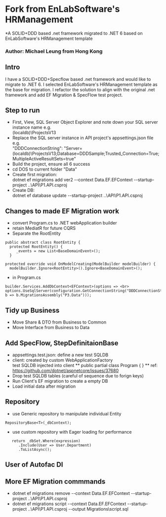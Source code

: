 # Fork from EnLabSoftware's HRManagement
*A SOLID+DDD based .net framework migrated to .NET 6 based on EnLabSoftware's HRManagement template
### Author: Michael Leung from Hong Kong
## Intro
I have a SOLID+DDD+Specflow based .net framework and would like to migrate to .NET 6. I selected EnLabSoftware's HRManagement template as the base for migration. I refactor the solution to align with the original .net framework and add EF Migration & SpecFlow test project.

## Step to run
* First, View, SQL Server Object Explorer and note down your SQL server instance name e.g. <br>(localdb)\\ProjectsV13
* Replace the SQL server instance in API project's appsettings.json file e.g. <br> "DDDConnectionString": "Server=(localdb)\\ProjectsV13;Database=DDDSample;Trusted_Connection=True;MultipleActiveResultSets=true"
* Build the project, ensure all 6 success
* cd DOS to current folder "Data"
* Create first migration:<br>dotnet ef migrations add ver2 --context Data.EF.EFContext --startup-project ..\API\P1.API.csproj
* Create DB: <br>dotnet ef database update  --startup-project ..\API\P1.API.csproj

## Changes to made EF Migration work
* convert Program.cs to .NET webApplication builder
* retain MediatR for future CQRS
* Separate the RootEntity
```
public abstract class RootEntity {
  protected RootEntity() {
     _events = new List<BaseDomainEvent>();
  }

protected override void OnModelCreating(ModelBuilder modelBuilder) {
  modelBuilder.Ignore<RootEntity>().Ignore<BaseDomainEvent>();
``` 
* in Program.cs
``` 
builder.Services.AddDbContext<EFContext>(options => <br> options.UseSqlServer(configuration.GetConnectionString("DDDConnectionString"), b => b.MigrationsAssembly("P3.Data")));
``` 

## Tidy up Business
* Move Share & DTO from Business to Common
* Move Interface from Business to Data

## Add SpecFlow, StepDefinitaionBase
* appsettings.test.json: define a new test SQLDB
* client: created by custom WebApplicationFactory<br>test SQLDB injected into client
** public partial class Program { }
** ref: https://github.com/dotnet/aspnetcore/issues/37680
* Drop test SQLDB tables (careful of sequence due to forign keys)
* Run Client's EF migration to create a empty DB
* Load initial data after migration

## Repository
* use Generic repository to manipulate individual Entity
```
RepositoryBase<T>(_dbContext);
```
* use custom repository with Eager loading for performance
```
   return _dbSet.Where(expression)
      .Include(User => User.Department)
      .ToListAsync();
```
## User of Autofac DI

## More EF Migration commmands
* dotnet ef migrations remove --context Data.EF.EFContext --startup-project ..\API\P1.API.csproj
* dotnet ef migrations script --context Data.EF.EFContext --startup-project ..\API\P1.API.csproj --output Migrations\script.sql
